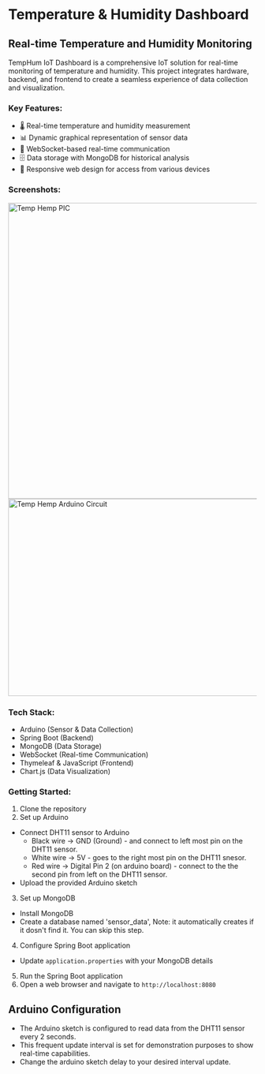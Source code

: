# Temperature & Humidity Dashboard

## Real-time Temperature and Humidity Monitoring

TempHum IoT Dashboard is a comprehensive IoT solution for real-time monitoring of temperature and humidity. This project integrates hardware, backend, and frontend to create a seamless experience of data collection and visualization.

### Key Features:
- 🌡️ Real-time temperature and humidity measurement
- 📊 Dynamic graphical representation of sensor data
- 📡 WebSocket-based real-time communication
- 🗄️ Data storage with MongoDB for historical analysis
- 📱 Responsive web design for access from various devices

### Screenshots:
<img src="https://github.com/user-attachments/assets/49ab53e2-44a0-41da-930b-1ce42781f0b6" alt="Temp Hemp PIC" width="600">

<img src="https://github.com/user-attachments/assets/939f757a-eff6-441e-9d92-dfce79f5a06c" alt="Temp Hemp Arduino Circuit" width="600" height="400">


### Tech Stack:
- Arduino (Sensor & Data Collection)
- Spring Boot (Backend)
- MongoDB (Data Storage)
- WebSocket (Real-time Communication)
- Thymeleaf & JavaScript (Frontend)
- Chart.js (Data Visualization)

### Getting Started:
1. Clone the repository
2. Set up Arduino
- Connect DHT11 sensor to Arduino
     - Black wire -> GND (Ground) - and connect to left most pin on the DHT11 sensor.
     - White wire -> 5V - goes to the right most pin on the DHT11 snesor.
     - Red wire -> Digital Pin 2 (on arduino board) - connect to the the second pin from left on the DHT11 sensor. 
- Upload the provided Arduino sketch
3. Set up MongoDB
- Install MongoDB
- Create a database named 'sensor_data', Note: it automatically creates if it dosn't find it. You can skip this step.
4. Configure Spring Boot application
- Update `application.properties` with your MongoDB details
5. Run the Spring Boot application
6. Open a web browser and navigate to `http://localhost:8080`

## Arduino Configuration

- The Arduino sketch is configured to read data from the DHT11 sensor every 2 seconds.
- This frequent update interval is set for demonstration purposes to show real-time capabilities.
- Change the arduino sketch delay to your desired interval update.
